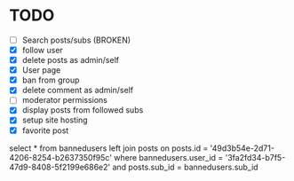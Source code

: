 # TODO

- [ ] Search posts/subs (BROKEN)
- [x] follow user
- [x] delete posts as admin/self
- [x] User page
- [x] ban from group
- [x] delete comment as admin/self
- [ ] moderator permissions
- [x] display posts from followed subs
- [x] setup site hosting
- [x] favorite post

select \* from bannedusers left join posts on posts.id = '49d3b54e-2d71-4206-8254-b2637350f95c' where bannedusers.user_id = '3fa2fd34-b7f5-47d9-8408-5f2199e686e2' and posts.sub_id = bannedusers.sub_id

